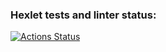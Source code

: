 ### Hexlet tests and linter status:
[![Actions Status](https://github.com/AnastasiyaMaslavapuuh/php-project-45/actions/workflows/hexlet-check.yml/badge.svg)](https://github.com/AnastasiyaMaslavapuuh/php-project-45/actions)
